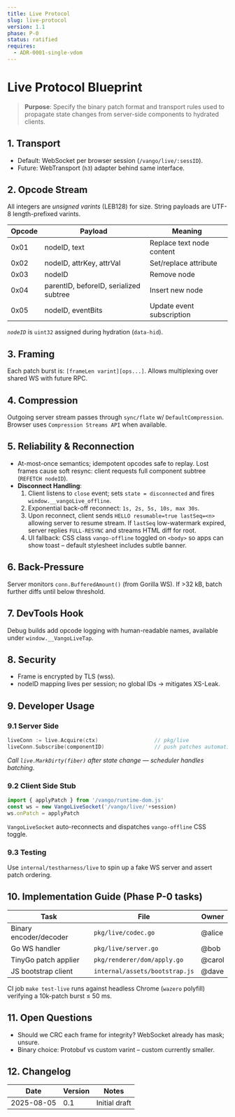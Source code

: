 ```yaml
---
title: Live Protocol
slug: live-protocol
version: 1.1
phase: P-0
status: ratified
requires:
  - ADR-0001-single-vdom
---
```


# Live Protocol Blueprint

> **Purpose**: Specify the binary patch format and transport rules used to propagate state changes from server-side components to hydrated clients.

## 1. Transport
* Default: WebSocket per browser session (`/vango/live/:sessID`).
* Future: WebTransport (`h3`) adapter behind same interface.

## 2. Opcode Stream
All integers are *unsigned varints* (LEB128) for size. String payloads are UTF-8 length-prefixed varints.

| Opcode | Payload | Meaning |
|--------|---------|---------|
| 0x01 | nodeID, text | Replace text node content |
| 0x02 | nodeID, attrKey, attrVal | Set/replace attribute |
| 0x03 | nodeID | Remove node |
| 0x04 | parentID, beforeID, serialized subtree | Insert new node |
| 0x05 | nodeID, eventBits | Update event subscription |

*`nodeID`* is `uint32` assigned during hydration (`data-hid`).

## 3. Framing
Each patch burst is: `[frameLen varint][ops...]`. Allows multiplexing over shared WS with future RPC.

## 4. Compression
Outgoing server stream passes through `sync/flate` w/ `DefaultCompression`. Browser uses `Compression Streams API` when available.

## 5. Reliability & Reconnection
* At-most-once semantics; idempotent opcodes safe to replay. Lost frames cause soft resync: client requests full component subtree (`REFETCH nodeID`).
* **Disconnect Handling**:
  1. Client listens to `close` event; sets `state = disconnected` and fires `window.__vangoLive_offline`.
  2. Exponential back-off reconnect: `1s, 2s, 5s, 10s, max 30s`.
  3. Upon reconnect, client sends `HELLO resumable=true lastSeq=<n>` allowing server to resume stream. If `lastSeq` low-watermark expired, server replies `FULL-RESYNC` and streams HTML diff for root.
  4. UI fallback: CSS class `vango-offline` toggled on `<body>` so apps can show toast – default stylesheet includes subtle banner.


## 6. Back-Pressure
Server monitors `conn.BufferedAmount()` (from Gorilla WS). If >32 kB, batch further diffs until below threshold.

## 7. DevTools Hook
Debug builds add opcode logging with human-readable names, available under `window.__VangoLiveTap`.

## 8. Security
* Frame is encrypted by TLS (wss).  
* nodeID mapping lives per session; no global IDs → mitigates XS-Leak.

## 9. Developer Usage
### 9.1 Server Side
```go
liveConn := live.Acquire(ctx)                  // pkg/live
liveConn.Subscribe(componentID)                // push patches automatically
```
*Call `live.MarkDirty(fiber)` after state change — scheduler handles batching.*

### 9.2 Client Side Stub
```js
import { applyPatch } from '/vango/runtime-dom.js'
const ws = new VangoLiveSocket('/vango/live/'+session)
ws.onPatch = applyPatch
```
`VangoLiveSocket` auto-reconnects and dispatches `vango-offline` CSS toggle.

### 9.3 Testing
Use `internal/testharness/live` to spin up a fake WS server and assert patch ordering.

## 10. Implementation Guide (Phase P-0 tasks)
| Task | File | Owner |
|------|------|-------|
| Binary encoder/decoder | `pkg/live/codec.go` | @alice |
| Go WS handler | `pkg/live/server.go` | @bob |
| TinyGo patch applier | `pkg/renderer/dom/apply.go` | @carol |
| JS bootstrap client | `internal/assets/bootstrap.js` | @dave |

CI job `make test-live` runs against headless Chrome (`wazero` polyfill) verifying a 10k-patch burst ≤ 50 ms.

## 11. Open Questions
* Should we CRC each frame for integrity? WebSocket already has mask; unsure.
* Binary choice: Protobuf vs custom varint – custom currently smaller.

## 12. Changelog
| Date | Version | Notes |
|------|---------|-------|
|2025-08-05|0.1|Initial draft|
